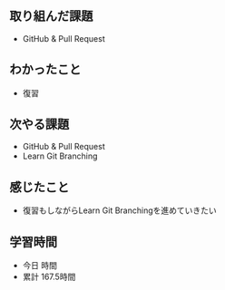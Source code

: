 ## 取り組んだ課題
- GitHub & Pull Request
## わかったこと
- 復習
## 次やる課題
- GitHub & Pull Request
- Learn Git Branching
## 感じたこと
- 復習もしながらLearn Git Branchingを進めていきたい
## 学習時間
- 今日 時間
- 累計 167.5時間
